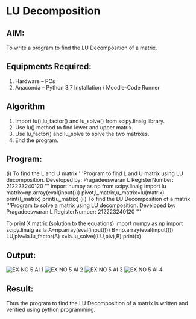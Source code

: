 # LU Decomposition 

## AIM:
To write a program to find the LU Decomposition of a matrix.

## Equipments Required:
1. Hardware – PCs
2. Anaconda – Python 3.7 Installation / Moodle-Code Runner

## Algorithm
1. Import lu(),lu_factor() and lu_solve() from scipy.linalg library.
2. Use lu() method to find lower and upper matrix.
3. Use lu_factor() and lu_solve to solve the two matrixes.
4. End the program.

## Program:
(i) To find the L and U matrix '''Program to find L and U matrix using LU decomposition. Developed by: Pragadeeswaran L RegisterNumber: 212223240120 ''' import numpy as np from scipy.linalg import lu matrix=np.array(eval(input())) pivot,l_matrix,u_matrix=lu(matrix) print(l_matrix) print(u_matrix) (ii) To find the LU Decomposition of a matrix '''Program to solve a matrix using LU decomposition. Developed by: Pragadeeswaran L RegisterNumber: 212223240120 '''

To print X matrix (solution to the equations)
import numpy as np import scipy.linalg as la A=np.array(eval(input())) B=np.array(eval(input())) LU,piv=la.lu_factor(A) x=la.lu_solve((LU,piv),B) print(x)


## Output:
![EX NO 5 AI  1](https://github.com/Antonyabishek2004/LU-Decomposition/assets/138849620/3ed83d80-4ff1-46e1-a640-420f5f447884)
![EX NO 5 AI 2](https://github.com/Antonyabishek2004/LU-Decomposition/assets/138849620/67e56e6b-f3a5-475b-b116-0c01f6743811)
![EX NO 5 AI 3](https://github.com/Antonyabishek2004/LU-Decomposition/assets/138849620/59d1bc8a-184e-4f18-a1a9-e072605a3af7)
![EX NO 5 AI 4](https://github.com/Antonyabishek2004/LU-Decomposition/assets/138849620/66916bf9-969e-40e4-b86b-787de77be75c)




## Result:
Thus the program to find the LU Decomposition of a matrix is written and verified using python programming.

